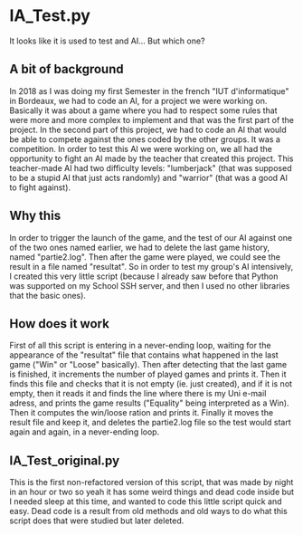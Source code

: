# IA_Test.py

It looks like it is used to test and AI... But which one?

## A bit of background

In 2018 as I was doing my first Semester in the french "IUT d'informatique" in
Bordeaux, we had to code an AI, for a project we were working on. Basically it
was about a game where you had to respect some rules that were more and more
complex to implement and that was the first part of the project.
In the second part of this project, we had to code an AI that would be able to
compete against the ones coded by the other groups. It was a competition.
In order to test this AI we were working on, we all had the opportunity to
fight an AI made by the teacher that created this project.
This teacher-made AI had two difficulty levels: "lumberjack" (that was supposed
to be a stupid AI that just acts randomly) and "warrior" (that was a good
AI to fight against).

## Why this

In order to trigger the launch of the game, and the test of our AI against one of
the two ones named earlier, we had to delete the last game history, named
"partie2.log". Then after the game were played, we could see the result in a file
named "resultat". So in order to test my group's AI intensively, I created this
very little script (because I already saw before that Python was supported on
my School SSH server, and then I used no other libraries that the basic ones).

## How does it work

First of all this script is entering in a never-ending loop, waiting for the appearance
of the "resultat" file that contains what happened in the last game ("Win" or
"Loose" basically). Then after detecting that the last game is finished, it
increments the number of played games and prints it. Then it finds this file
and checks that it is not empty (ie. just created), and if it is not empty, then
it reads it and finds the line where there is my Uni e-mail adress, and prints
the game results ("Equality" being interpreted as a Win). Then it computes the
win/loose ration and prints it. Finally it moves the result file and keep it, and
deletes the partie2.log file so the test would start again and again, in a never-ending
loop.

## IA_Test_original.py

This is the first non-refactored version of this script, that was made by night
in an hour or two so yeah it has some weird things and dead code inside but I
needed sleep at this time, and wanted to code this little script quick and easy.
Dead code is a result from old methods and old ways to do what this script does
that were studied but later deleted.

